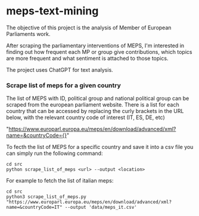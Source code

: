 # meps-text-mining

The objective of this project is the analysis of Member of European Parliaments work.

After scraping the parliamentary interventions of MEPS, I'm interested in finding out how
frequent each MP or group give contributions, which topics are more frequent and what 
sentiment is attached to those topics.

The project uses ChatGPT for text analysis.


### Scrape list of meps for a given country

The list of MEPS with ID, political group and national political group can be scraped from the european parliament 
website. There is a list for each country that can be accessed by replacing the curly brackets in the URL below, 
with the relevant country code of interest (IT, ES, DE, etc)

"https://www.europarl.europa.eu/meps/en/download/advanced/xml?name=&countryCode={}"

To fecth the list of MEPS for a specific country and save it into a csv file you can 
simply run the following command:

```
cd src
python scrape_list_of_meps <url> --output <location>

```

For example to fetch the list of italian meps:

```
cd src
python3 scrape_list_of_meps.py "https://www.europarl.europa.eu/meps/en/download/advanced/xml?name=&countryCode=IT" --output 'data/meps_it.csv' 
```
